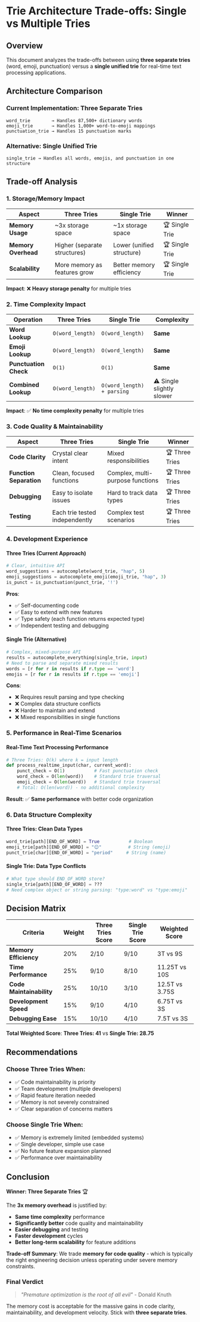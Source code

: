 # Trie Architecture Trade-offs: Single vs Multiple Tries

## Overview

This document analyzes the trade-offs between using **three separate tries** (word, emoji, punctuation) versus a **single unified trie** for real-time text processing applications.

## Architecture Comparison

### Current Implementation: Three Separate Tries
```
word_trie        → Handles 87,500+ dictionary words
emoji_trie       → Handles 1,000+ word-to-emoji mappings
punctuation_trie → Handles 15 punctuation marks
```

### Alternative: Single Unified Trie
```
single_trie → Handles all words, emojis, and punctuation in one structure
```

## Trade-off Analysis

### 1. Storage/Memory Impact

| Aspect | Three Tries | Single Trie | Winner |
|--------|-------------|-------------|---------|
| **Memory Usage** | ~3x storage space | ~1x storage space | 🏆 Single Trie |
| **Memory Overhead** | Higher (separate structures) | Lower (unified structure) | 🏆 Single Trie |
| **Scalability** | More memory as features grow | Better memory efficiency | 🏆 Single Trie |

**Impact**: ❌ **Heavy storage penalty** for multiple tries

### 2. Time Complexity Impact

| Operation | Three Tries | Single Trie | Complexity |
|-----------|-------------|-------------|------------|
| **Word Lookup** | `O(word_length)` | `O(word_length)` | **Same** |
| **Emoji Lookup** | `O(word_length)` | `O(word_length)` | **Same** |
| **Punctuation Check** | `O(1)` | `O(1)` | **Same** |
| **Combined Lookup** | `O(word_length)` | `O(word_length) + parsing` | ⚠️ Single slightly slower |

**Impact**: ✅ **No time complexity penalty** for multiple tries

### 3. Code Quality & Maintainability

| Aspect | Three Tries | Single Trie | Winner |
|--------|-------------|-------------|---------|
| **Code Clarity** | Crystal clear intent | Mixed responsibilities | 🏆 Three Tries |
| **Function Separation** | Clean, focused functions | Complex, multi-purpose functions | 🏆 Three Tries |
| **Debugging** | Easy to isolate issues | Hard to track data types | 🏆 Three Tries |
| **Testing** | Each trie tested independently | Complex test scenarios | 🏆 Three Tries |

### 4. Development Experience

#### Three Tries (Current Approach)
```python
# Clear, intuitive API
word_suggestions = autocomplete(word_trie, "hap", 5)
emoji_suggestions = autocomplete_emoji(emoji_trie, "hap", 3)
is_punct = is_punctuation(punct_trie, '!')
```

**Pros**:
- ✅ Self-documenting code
- ✅ Easy to extend with new features
- ✅ Type safety (each function returns expected type)
- ✅ Independent testing and debugging

#### Single Trie (Alternative)
```python
# Complex, mixed-purpose API
results = autocomplete_everything(single_trie, input)
# Need to parse and separate mixed results
words = [r for r in results if r.type == 'word']
emojis = [r for r in results if r.type == 'emoji']
```

**Cons**:
- ❌ Requires result parsing and type checking
- ❌ Complex data structure conflicts
- ❌ Harder to maintain and extend
- ❌ Mixed responsibilities in single functions

### 5. Performance in Real-Time Scenarios

#### Real-Time Text Processing Performance
```python
# Three Tries: O(k) where k = input length
def process_realtime_input(char, current_word):
    punct_check = O(1)           # Fast punctuation check
    word_check = O(len(word))    # Standard trie traversal
    emoji_check = O(len(word))   # Standard trie traversal
    # Total: O(len(word)) - no additional complexity
```

**Result**: ✅ **Same performance** with better code organization

### 6. Data Structure Complexity

#### Three Tries: Clean Data Types
```python
word_trie[path][END_OF_WORD] = True           # Boolean
emoji_trie[path][END_OF_WORD] = "😊"          # String (emoji)
punct_trie[char][END_OF_WORD] = "period"     # String (name)
```

#### Single Trie: Data Type Conflicts
```python
# What type should END_OF_WORD store?
single_trie[path][END_OF_WORD] = ???
# Need complex object or string parsing: "type:word" vs "type:emoji"
```

## Decision Matrix

| Criteria | Weight | Three Tries Score | Single Trie Score | Weighted Score |
|----------|--------|-------------------|-------------------|----------------|
| **Memory Efficiency** | 20% | 2/10 | 9/10 | 3T vs 9S |
| **Time Performance** | 25% | 9/10 | 8/10 | 11.25T vs 10S |
| **Code Maintainability** | 25% | 10/10 | 3/10 | 12.5T vs 3.75S |
| **Development Speed** | 15% | 9/10 | 4/10 | 6.75T vs 3S |
| **Debugging Ease** | 15% | 10/10 | 4/10 | 7.5T vs 3S |

**Total Weighted Score**: **Three Tries: 41** vs **Single Trie: 28.75**

## Recommendations

### Choose Three Tries When:
- ✅ Code maintainability is priority
- ✅ Team development (multiple developers)
- ✅ Rapid feature iteration needed
- ✅ Memory is not severely constrained
- ✅ Clear separation of concerns matters

### Choose Single Trie When:
- ✅ Memory is extremely limited (embedded systems)
- ✅ Single developer, simple use case
- ✅ No future feature expansion planned
- ✅ Performance over maintainability

## Conclusion

**Winner: Three Separate Tries** 🏆

The **3x memory overhead** is justified by:
- **Same time complexity** performance
- **Significantly better** code quality and maintainability
- **Easier debugging** and testing
- **Faster development** cycles
- **Better long-term scalability** for feature additions

**Trade-off Summary**: We trade **memory for code quality** - which is typically the right engineering decision unless operating under severe memory constraints.

### Final Verdict
> *"Premature optimization is the root of all evil"* - Donald Knuth

The memory cost is acceptable for the massive gains in code clarity, maintainability, and development velocity. Stick with **three separate tries**.
